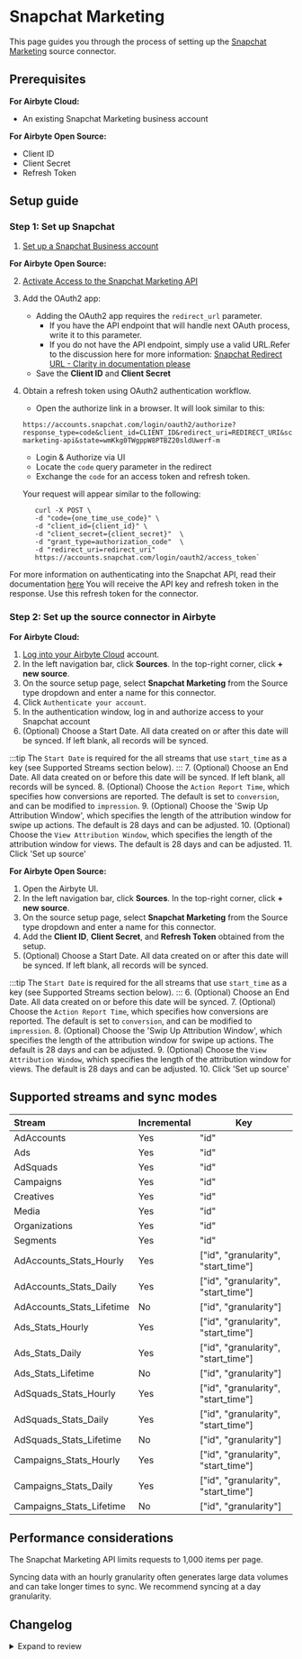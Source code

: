 # Snapchat Marketing

This page guides you through the process of setting up the [Snapchat Marketing](https://marketingapi.snapchat.com/docs/) source connector.

## Prerequisites

<!-- env:cloud -->

**For Airbyte Cloud:**

- An existing Snapchat Marketing business account
<!-- /env:cloud -->

<!-- env:oss -->

**For Airbyte Open Source:**

- Client ID
- Client Secret
- Refresh Token

<!-- /env:oss -->

## Setup guide

### Step 1: Set up Snapchat

1. [Set up a Snapchat Business account](https://businesshelp.snapchat.com/s/article/get-started?language=en_US)

<!-- env:oss -->

**For Airbyte Open Source:**

2. [Activate Access to the Snapchat Marketing API](https://businesshelp.snapchat.com/s/article/api-apply?language=en_US)
3. Add the OAuth2 app:
   - Adding the OAuth2 app requires the `redirect_url` parameter.
     - If you have the API endpoint that will handle next OAuth process, write it to this parameter.
     - If you do not have the API endpoint, simply use a valid URL.Refer to the discussion here for more information: [Snapchat Redirect URL - Clarity in documentation please](https://github.com/Snap-Kit/bitmoji-sample/issues/3)
   - Save the **Client ID** and **Client Secret**
4. Obtain a refresh token using OAuth2 authentication workflow.
   - Open the authorize link in a browser. It will look similar to this:
   ```
   https://accounts.snapchat.com/login/oauth2/authorize?response_type=code&client_id=CLIENT_ID&redirect_uri=REDIRECT_URI&scope=snapchat-marketing-api&state=wmKkg0TWgppW8PTBZ20sldUwerf-m
   ```
   - Login & Authorize via UI
   - Locate the `code` query parameter in the redirect
   - Exchange the `code` for an access token and refresh token.

   Your request will appear similar to the following:

   ```text
      curl -X POST \
      -d "code={one_time_use_code}" \
      -d "client_id={client_id}" \
      -d "client_secret={client_secret}"  \
      -d "grant_type=authorization_code"  \
      -d "redirect_uri=redirect_uri"
      https://accounts.snapchat.com/login/oauth2/access_token`
   ```

For more information on authenticating into the Snapchat API, read their documentation [here](https://marketingapi.snapchat.com/docs/#authentication)
   You will receive the API key and refresh token in the response. Use this refresh token for the connector.
   <!-- /env:oss -->

### Step 2: Set up the source connector in Airbyte

<!-- env:cloud -->

**For Airbyte Cloud:**

1. [Log into your Airbyte Cloud](https://cloud.airbyte.com/workspaces) account.
2. In the left navigation bar, click **Sources**. In the top-right corner, click **+ new source**.
3. On the source setup page, select **Snapchat Marketing** from the Source type dropdown and enter a name for this connector.
4. Click `Authenticate your account`.
5. In the authentication window, log in and authorize access to your Snapchat account
6. (Optional) Choose a Start Date. All data created on or after this date will be synced. If left blank, all records will be synced.

:::tip
The `Start Date` is required for the all streams that use `start_time` as a key (see Supported Streams section below).
:::
7. (Optional) Choose an End Date. All data created on or before this date will be synced. If left blank, all records will be synced.
8. (Optional) Choose the `Action Report Time`, which specifies how conversions are reported. The default is set to `conversion`, and can be modified to `impression`.
9. (Optional) Choose the 'Swip Up Attribution Window', which specifies the length of the attribution window for swipe up actions. The default is 28 days and can be adjusted.
10. (Optional) Choose the `View Attribution Window`, which specifies the length of the attribution window for views. The default is 28 days and can be adjusted.
11. Click 'Set up source'
<!-- /env:cloud -->

<!-- env:oss -->

**For Airbyte Open Source:**

1. Open the Airbyte UI.
2. In the left navigation bar, click **Sources**. In the top-right corner, click **+ new source**.
3. On the source setup page, select **Snapchat Marketing** from the Source type dropdown and enter a name for this connector.
4. Add the **Client ID**, **Client Secret**, and **Refresh Token** obtained from the setup.
5. (Optional) Choose a Start Date. All data created on or after this date will be synced. If left blank, all records will be synced.

:::tip
The `Start Date` is required for the all streams that use `start_time` as a key (see Supported Streams section below).
:::
6. (Optional) Choose an End Date. All data created on or before this date will be synced.
7. (Optional) Choose the `Action Report Time`, which specifies how conversions are reported. The default is set to `conversion`, and can be modified to `impression`.
8. (Optional) Choose the 'Swip Up Attribution Window', which specifies the length of the attribution window for swipe up actions. The default is 28 days and can be adjusted.
9. (Optional) Choose the `View Attribution Window`, which specifies the length of the attribution window for views. The default is 28 days and can be adjusted.
10. Click 'Set up source'
<!-- /env:oss -->

## Supported streams and sync modes

| Stream                  | Incremental | Key                                 |
|:------------------------|:------------|-------------------------------------|
| AdAccounts              | Yes         | "id"                                |
| Ads                     | Yes         | "id"                                |
| AdSquads                | Yes         | "id"                                |
| Campaigns               | Yes         | "id"                                |
| Creatives               | Yes         | "id"                                |
| Media                   | Yes         | "id"                                |
| Organizations           | Yes         | "id"                                |
| Segments                | Yes         | "id"                                |
| AdAccounts_Stats_Hourly   | Yes         | ["id", "granularity", "start_time"] |
| AdAccounts_Stats_Daily    | Yes         | ["id", "granularity", "start_time"] |
| AdAccounts_Stats_Lifetime | No          | ["id", "granularity"]               |
| Ads_Stats_Hourly          | Yes         | ["id", "granularity", "start_time"] |
| Ads_Stats_Daily           | Yes         | ["id", "granularity", "start_time"] |
| Ads_Stats_Lifetime        | No          | ["id", "granularity"]               |
| AdSquads_Stats_Hourly     | Yes         | ["id", "granularity", "start_time"] |
| AdSquads_Stats_Daily      | Yes         | ["id", "granularity", "start_time"] |
| AdSquads_Stats_Lifetime   | No          | ["id", "granularity"]               |
| Campaigns_Stats_Hourly    | Yes         | ["id", "granularity", "start_time"] |
| Campaigns_Stats_Daily     | Yes         | ["id", "granularity", "start_time"] |
| Campaigns_Stats_Lifetime  | No          | ["id", "granularity"]               |

## Performance considerations

The Snapchat Marketing API limits requests to 1,000 items per page.

Syncing data with an hourly granularity often generates large data volumes and can take longer times to sync. We recommend syncing at a day granularity.

## Changelog

<details>
  <summary>Expand to review</summary>

| Version | Date       | Pull Request                                             | Subject                                                                        |
|:--------|:-----------|:---------------------------------------------------------|:-------------------------------------------------------------------------------|
| 1.2.7 | 2024-09-07 | [45278](https://github.com/airbytehq/airbyte/pull/45278) | Update dependencies |
| 1.2.6 | 2024-08-31 | [44998](https://github.com/airbytehq/airbyte/pull/44998) | Update dependencies |
| 1.2.5 | 2024-08-24 | [44735](https://github.com/airbytehq/airbyte/pull/44735) | Update dependencies |
| 1.2.4 | 2024-08-17 | [43859](https://github.com/airbytehq/airbyte/pull/43859) | Update dependencies |
| 1.2.3 | 2024-08-12 | [43826](https://github.com/airbytehq/airbyte/pull/43826) | Fixed the bug with the missing `spend` field to supported `*_stats_*` streams |
| 1.2.2 | 2024-08-10 | [43539](https://github.com/airbytehq/airbyte/pull/43539) | Update dependencies |
| 1.2.1 | 2024-08-03 | [43174](https://github.com/airbytehq/airbyte/pull/43174) | Update dependencies |
| 1.2.0 | 2024-07-31 | [42010](https://github.com/airbytehq/airbyte/pull/42010) | Migrate to CDK v4.1.0 |
| 1.1.2 | 2024-07-27 | [42680](https://github.com/airbytehq/airbyte/pull/42680) | Update dependencies |
| 1.1.1 | 2024-07-20 | [42366](https://github.com/airbytehq/airbyte/pull/42366) | Update dependencies |
| 1.1.0 | 2024-07-16 | [42009](https://github.com/airbytehq/airbyte/pull/42009) | Migrate to CDK v2.4.0 |
| 1.0.3 | 2024-07-13 | [41855](https://github.com/airbytehq/airbyte/pull/41855) | Update dependencies |
| 1.0.2 | 2024-07-10 | [41547](https://github.com/airbytehq/airbyte/pull/41547) | Update dependencies |
| 1.0.1 | 2024-07-09 | [40132](https://github.com/airbytehq/airbyte/pull/40132) | Update dependencies |
| 1.0.0 | 2024-06-20 | [39507](https://github.com/airbytehq/airbyte/pull/39507) | Migrate to low-code CDK and add incremental functionality to `organizations` |
| 0.6.2 | 2024-05-22 | [38574](https://github.com/airbytehq/airbyte/pull/38574) | Update authenticator package |
| 0.6.1 | 2024-04-24 | [36662](https://github.com/airbytehq/airbyte/pull/36662) | Schema descriptions |
| 0.6.0 | 2024-04-10 | [30586](https://github.com/airbytehq/airbyte/pull/30586) | Add `attribution_windows`,`action_report_time` as optional configurable params |
| 0.5.0 | 2024-03-19 | [36267](https://github.com/airbytehq/airbyte/pull/36267) | Pin airbyte-cdk version to `^0` |
| 0.4.0 | 2024-02-27 | [35660](https://github.com/airbytehq/airbyte/pull/35660) | Add new fields to streams `ads`, `adsquads`, `creatives`, and `media` |
| 0.3.2 | 2024-02-12 | [35171](https://github.com/airbytehq/airbyte/pull/35171) | Manage dependencies with Poetry. |
| 0.3.0 | 2023-05-22 | [26358](https://github.com/airbytehq/airbyte/pull/26358) | Remove deprecated authSpecification in favour of advancedAuth |
| 0.2.0 | 2023-05-10 | [25948](https://github.com/airbytehq/airbyte/pull/25948) | Introduce new field in the `Campaigns` stream schema |
| 0.1.16 | 2023-04-20 | [20897](https://github.com/airbytehq/airbyte/pull/20897) | Add missing fields to Basic Stats schema |
| 0.1.15 | 2023-03-02 | [22869](https://github.com/airbytehq/airbyte/pull/22869) | Specified date formatting in specification |
| 0.1.14 | 2023-02-10 | [22808](https://github.com/airbytehq/airbyte/pull/22808) | Enable default `AvailabilityStrategy` |
| 0.1.13 | 2023-01-27 | [22023](https://github.com/airbytehq/airbyte/pull/22023) | Set `AvailabilityStrategy` for streams explicitly to `None` |
| 0.1.12 | 2023-01-11 | [21267](https://github.com/airbytehq/airbyte/pull/21267) | Fix parse empty error response |
| 0.1.11 | 2022-12-23 | [20865](https://github.com/airbytehq/airbyte/pull/20865) | Handle 403 permission error |
| 0.1.10 | 2022-12-15 | [20537](https://github.com/airbytehq/airbyte/pull/20537) | Run on CDK 0.15.0 |
| 0.1.9 | 2022-12-14 | [20498](https://github.com/airbytehq/airbyte/pull/20498) | Fix output state when no records are read |
| 0.1.8 | 2022-10-05 | [17596](https://github.com/airbytehq/airbyte/pull/17596) | Retry 429 and 5xx errors when refreshing access token |
| 0.1.6 | 2022-07-21 | [14924](https://github.com/airbytehq/airbyte/pull/14924) | Remove `additionalProperties` field from specs |
| 0.1.5 | 2022-07-13 | [14577](https://github.com/airbytehq/airbyte/pull/14577) | Added stats streams hourly, daily, lifetime |
| 0.1.4 | 2021-12-07 | [8429](https://github.com/airbytehq/airbyte/pull/8429) | Update titles and descriptions |
| 0.1.3 | 2021-11-10 | [7811](https://github.com/airbytehq/airbyte/pull/7811) | Add oauth2.0, fix stream_state |
| 0.1.2 | 2021-11-08 | [7499](https://github.com/airbytehq/airbyte/pull/7499) | Remove base-python dependencies |
| 0.1.1 | 2021-07-29 | [5072](https://github.com/airbytehq/airbyte/pull/5072) | Fix bug with incorrect stream_state value |
| 0.1.0 | 2021-07-26 | [4843](https://github.com/airbytehq/airbyte/pull/4843) | Initial release supporting the Snapchat Marketing API |

</details>
